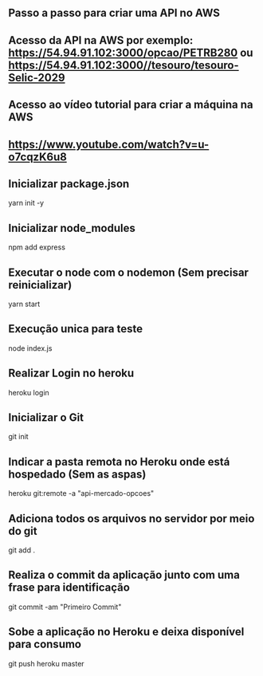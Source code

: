 ## Passo a passo para criar uma API no AWS
## Acesso da API na AWS por exemplo: https://54.94.91.102:3000/opcao/PETRB280 ou https://54.94.91.102:3000//tesouro/tesouro-Selic-2029

## Acesso ao vídeo tutorial para criar a máquina na AWS
## https://www.youtube.com/watch?v=u-o7cqzK6u8

## Inicializar package.json
yarn init -y

## Inicializar node_modules
npm add express

## Executar o node com o nodemon (Sem precisar reinicializar)
yarn start 

## Execução unica para teste
node index.js

## Realizar Login no heroku
heroku login

## Inicializar o Git
git init

## Indicar a pasta remota no Heroku onde está hospedado (Sem as aspas)
heroku git:remote -a "api-mercado-opcoes"

## Adiciona todos os arquivos no servidor por meio do git
git add .

## Realiza o commit da aplicação junto com uma frase para identificação
git commit -am "Primeiro Commit"

## Sobe a aplicação no Heroku e deixa disponível para consumo
git push heroku master

